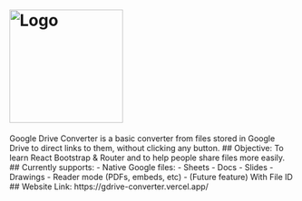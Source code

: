 <h1><img width="200px" alt="Logo" src="https://i.imgur.com/gKcMqJg.png" /></h1>
Google Drive Converter is a basic converter from files stored in Google Drive to direct links to them, without clicking any button.
## Objective:
To learn React Bootstrap & Router and to help people share files more easily.
## Currently supports:
- Native Google files:
    - Sheets
    - Docs
    - Slides
    - Drawings
- Reader mode (PDFs, embeds, etc)
- (Future feature) With File ID
## Website Link:
https://gdrive-converter.vercel.app/
